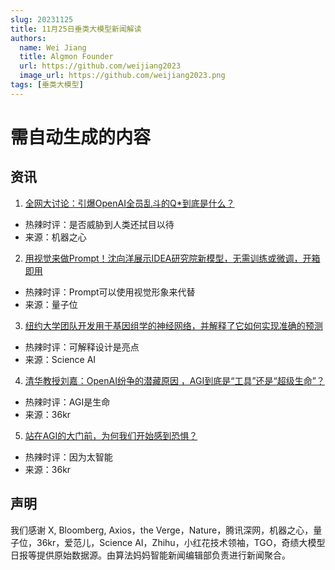 ```yaml
---
slug: 20231125
title: 11月25日垂类大模型新闻解读
authors:
  name: Wei Jiang
  title: Algmon Founder
  url: https://github.com/weijiang2023
  image_url: https://github.com/weijiang2023.png
tags: [垂类大模型]
---
```


# 需自动生成的内容
## 资讯

1. [全网大讨论：引爆OpenAI全员乱斗的Q*到底是什么？](https://mp.weixin.qq.com/s/pkAf9VfRjBHUQtQXwMFJpg)
* 热辣时评：是否威胁到人类还拭目以待
* 来源：机器之心

2. [用视觉来做Prompt！沈向洋展示IDEA研究院新模型，无需训练或微调，开箱即用](https://mp.weixin.qq.com/s/ggU9Vopzt67g3XmtdAjfig)
* 热辣时评：Prompt可以使用视觉形象来代替
* 来源：量子位

3. [纽约大学团队开发用于基因组学的神经网络，并解释了它如何实现准确的预测](https://mp.weixin.qq.com/s/i4btgGmejmt5DqsPXUxW_g)
* 热辣时评：可解释设计是亮点
* 来源：Science AI

4. [清华教授刘嘉：OpenAI纷争的潜藏原因 ，AGI到底是“工具”还是“超级生命”？](https://36kr.com/p/2533130798982658)
* 热辣时评：AGI是生命
* 来源：36kr

5. [站在AGI的大门前，为何我们开始感到恐惧？](https://36kr.com/p/2532189596558853)
* 热辣时评：因为太智能
* 来源：36kr

## 声明

我们感谢 X, Bloomberg, Axios，the Verge，Nature，腾讯深网，机器之心，量子位，36kr，爱范儿，Science AI，Zhihu，小红花技术领袖，TGO，奇绩大模型日报等提供原始数据源。由算法妈妈智能新闻编辑部负责进行新闻聚合。